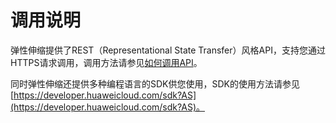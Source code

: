 # 调用说明<a name="zh-cn_topic_2019053002"></a>

弹性伸缩提供了REST（Representational State Transfer）风格API，支持您通过HTTPS请求调用，调用方法请参见[如何调用API](如何调用API.md)。

同时弹性伸缩还提供多种编程语言的SDK供您使用，SDK的使用方法请参见[https://developer.huaweicloud.com/sdk?AS](https://developer.huaweicloud.com/sdk?AS)。


